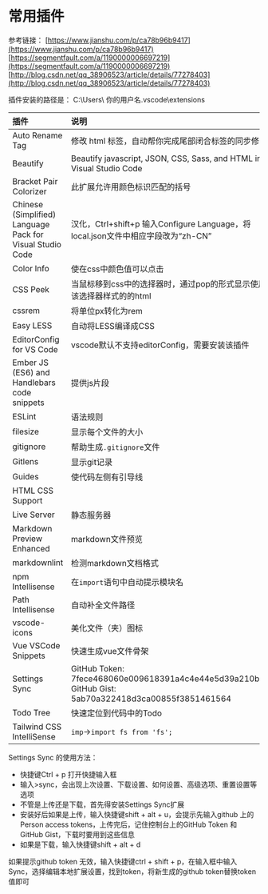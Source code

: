 # 常用插件

参考链接：
[https://www.jianshu.com/p/ca78b96b9417](https://www.jianshu.com/p/ca78b96b9417)
[https://segmentfault.com/a/1190000006697219](https://segmentfault.com/a/1190000006697219)
[http://blog.csdn.net/qq_38906523/article/details/77278403](http://blog.csdn.net/qq_38906523/article/details/77278403)

插件安装的路径是：
C:\Users\ 你的用户名\.vscode\extensions

插件|说明
:--|:--
Auto Rename Tag|修改 html 标签，自动帮你完成尾部闭合标签的同步修改
Beautify|Beautify javascript, JSON, CSS, Sass, and HTML in Visual Studio Code
Bracket Pair Colorizer|此扩展允许用颜色标识匹配的括号
Chinese (Simplified) Language Pack for Visual Studio Code|汉化，Ctrl+shift+p 输入Configure Language，将local.json文件中相应字段改为“zh-CN”
Color Info|使在css中颜色值可以点击
CSS Peek|当鼠标移到css中的选择器时，通过pop的形式显示使用该选择器样式的的html
cssrem|将单位px转化为rem
Easy LESS|自动将LESS编译成CSS
EditorConfig for VS Code|vscode默认不支持editorConfig，需要安装该插件
Ember JS (ES6) and Handlebars code snippets|提供js片段
ESLint|语法规则
filesize|显示每个文件的大小
gitignore|帮助生成`.gitignore`文件
Gitlens|显示git记录
Guides|使代码左侧有引导线
HTML CSS Support|
Live Server|静态服务器
Markdown Preview Enhanced|markdown文件预览
markdownlint|检测markdown文档格式
npm Intellisense|在`import`语句中自动提示模块名
Path Intellisense|自动补全文件路径
vscode-icons|美化文件（夹）图标
Vue VSCode Snippets | 快速生成vue文件骨架
Settings Sync | GitHub Token: 7fece468060e009618391a4c4e44e5d39a210b62   GitHub Gist: 5ab70a322418d3ca00855f3851461564
Todo Tree|快速定位到代码中的Todo
Tailwind CSS IntelliSense|`imp`→`import fs from 'fs';`

Settings Sync 的使用方法：

- 快捷键Ctrl + p 打开快捷输入框
- 输入>sync，会出现上次设置、下载设置、如何设置、高级选项、重置设置等选项
- 不管是上传还是下载，首先得安装Settings Sync扩展
- 安装好后如果是上传，输入快捷键shift + alt + u，会提示先输入github 上的 Person access tokens，上传完后，记住控制台上的GitHub Token 和 GitHub Gist，下载时要用到这些信息
- 如果是下载，输入快捷键shift + alt + d

如果提示github token 无效，输入快捷键ctrl + shift + p，在输入框中输入Sync，选择编辑本地扩展设置，找到token，将新生成的github token替换token值即可
